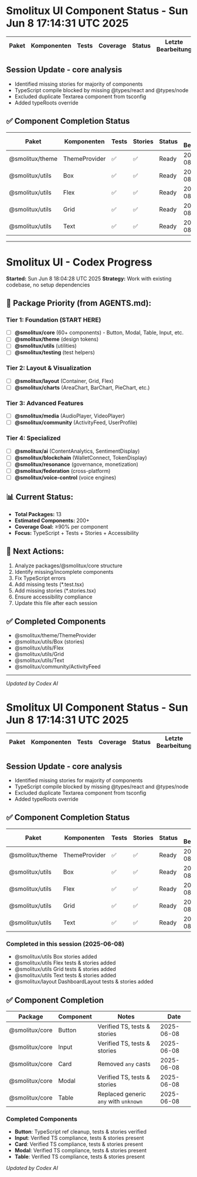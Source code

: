 # Smolitux UI Component Status - Sun Jun 8 17:14:31 UTC 2025

| Paket | Komponenten | Tests | Coverage | Status | Letzte Bearbeitung |
| ----- | ----------- | ----- | -------- | ------ | ------------------ |

## Session Update - core analysis

- Identified missing stories for majority of components
- TypeScript compile blocked by missing @types/react and @types/node
- Excluded duplicate Textarea component from tsconfig
- Added typeRoots override

## ✅ Component Completion Status

| Paket           | Komponenten   | Tests | Stories | Status | Letzte Bearbeitung |
| --------------- | ------------- | ----- | ------- | ------ | ------------------ |
| @smolitux/theme | ThemeProvider | ✅    | ✅      | Ready  | 2025-06-08  |
| @smolitux/utils | Box           | ✅    | ✅      | Ready  | 2025-06-08  |
| @smolitux/utils | Flex          | ✅    | ✅      | Ready  | 2025-06-08  |
| @smolitux/utils | Grid          | ✅    | ✅      | Ready  | 2025-06-08  |
| @smolitux/utils | Text          | ✅    | ✅      | Ready  | 2025-06-08  |

---

# Smolitux UI - Codex Progress

**Started:** Sun Jun  8 18:04:28 UTC 2025
**Strategy:** Work with existing codebase, no setup dependencies

## 🎯 Package Priority (from AGENTS.md):

### Tier 1: Foundation (START HERE)
- [ ] **@smolitux/core** (60+ components) - Button, Modal, Table, Input, etc.
- [ ] **@smolitux/theme** (design tokens)
- [ ] **@smolitux/utils** (utilities)
- [ ] **@smolitux/testing** (test helpers)

### Tier 2: Layout & Visualization
- [ ] **@smolitux/layout** (Container, Grid, Flex)
- [ ] **@smolitux/charts** (AreaChart, BarChart, PieChart, etc.)

### Tier 3: Advanced Features
- [ ] **@smolitux/media** (AudioPlayer, VideoPlayer)
- [ ] **@smolitux/community** (ActivityFeed, UserProfile)

### Tier 4: Specialized
- [ ] **@smolitux/ai** (ContentAnalytics, SentimentDisplay)
- [ ] **@smolitux/blockchain** (WalletConnect, TokenDisplay)
- [ ] **@smolitux/resonance** (governance, monetization)
- [ ] **@smolitux/federation** (cross-platform)
- [ ] **@smolitux/voice-control** (voice engines)

## 📊 Current Status:
- **Total Packages:** 13
- **Estimated Components:** 200+
- **Coverage Goal:** ≥90% per component
- **Focus:** TypeScript + Tests + Stories + Accessibility

## 🚀 Next Actions:
1. Analyze packages/@smolitux/core structure
2. Identify missing/incomplete components
3. Fix TypeScript errors
4. Add missing tests (*.test.tsx)
5. Add missing stories (*.stories.tsx)
6. Ensure accessibility compliance
7. Update this file after each session

## ✅ Completed Components
- @smolitux/theme/ThemeProvider
- @smolitux/utils/Box (stories)
- @smolitux/utils/Flex
- @smolitux/utils/Grid
- @smolitux/utils/Text
- @smolitux/community/ActivityFeed

---
*Updated by Codex AI*
# Smolitux UI Component Status - Sun Jun 8 17:14:31 UTC 2025

| Paket | Komponenten | Tests | Coverage | Status | Letzte Bearbeitung |
| ----- | ----------- | ----- | -------- | ------ | ------------------ |

## Session Update - core analysis

- Identified missing stories for majority of components
- TypeScript compile blocked by missing @types/react and @types/node
- Excluded duplicate Textarea component from tsconfig
- Added typeRoots override

## ✅ Component Completion Status

| Paket           | Komponenten   | Tests | Stories | Status | Letzte Bearbeitung |
| --------------- | ------------- | ----- | ------- | ------ | ------------------ |
| @smolitux/theme | ThemeProvider | ✅    | ✅      | Ready  | 2025-06-08         |
| @smolitux/utils | Box           | ✅    | ✅      | Ready  | 2025-06-08         |
| @smolitux/utils | Flex          | ✅    | ✅      | Ready  | 2025-06-08         |
| @smolitux/utils | Grid          | ✅    | ✅      | Ready  | 2025-06-08         |
| @smolitux/utils | Text          | ✅    | ✅      | Ready  | 2025-06-08         |


### Completed in this session (2025-06-08)
- @smolitux/utils Box stories added
- @smolitux/utils Flex tests & stories added
- @smolitux/utils Grid tests & stories added
- @smolitux/utils Text tests & stories added
- @smolitux/layout DashboardLayout tests & stories added

## ✅ Component Completion
| Package | Component | Notes | Date |
|---------|-----------|-------|------|
| @smolitux/core | Button | Verified TS, tests & stories | 2025-06-08 |
| @smolitux/core | Input | Verified TS, tests & stories | 2025-06-08 |
| @smolitux/core | Card | Removed `any` casts | 2025-06-08 |
| @smolitux/core | Modal | Verified TS, tests & stories | 2025-06-08 |
| @smolitux/core | Table | Replaced generic `any` with `unknown` | 2025-06-08 |

### Completed Components
- **Button**: TypeScript ref cleanup, tests & stories verified
- **Input**: Verified TS compliance, tests & stories present
- **Card**: Verified TS compliance, tests & stories present
- **Modal**: Verified TS compliance, tests & stories present
- **Table**: Verified TS compliance, tests & stories present

*Updated by Codex AI*
